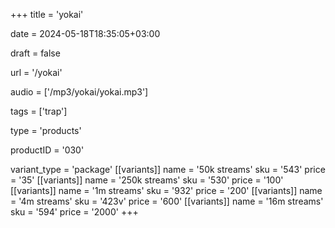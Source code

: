 +++
title = 'yokai'

date = 2024-05-18T18:35:05+03:00

draft = false

url = '/yokai'

audio = ['/mp3/yokai/yokai.mp3']

tags = ['trap']

type = 'products'

productID = '030'

variant_type = 'package'
[[variants]]
name = '50k streams'
sku = '543'
price = '35'
[[variants]]
name = '250k streams'
sku = '530'
price = '100'
[[variants]]
name = '1m streams'
sku = '932'
price = '200'
[[variants]]
name = '4m streams'
sku = '423v'
price = '600'
[[variants]]
name = '16m streams'
sku = '594'
price = '2000'
+++
